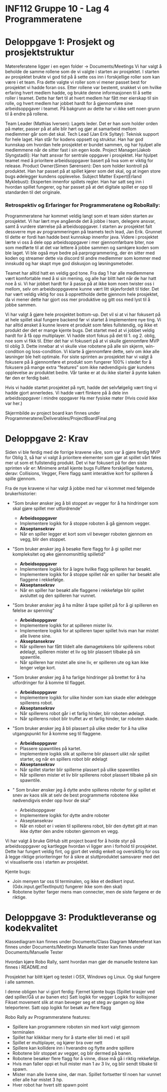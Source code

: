 # INF112 Gruppe 10 - Lag 4 Programmeratene
# Deloppgave 1: Prosjekt og prosjektstruktur

Møtereferatene ligger i en egen folder -> Documents/Meetings
Vi har valgt å beholde de samme rollene som de vi valgte i starten av prosjektet. I starten av prosjektet brukte vi god tid på å sette oss inn i forskjellige roller som kan være i et team. Fra dette valgte vi roller som vi mener passet best for prosjektet vi hadde foran oss. Etter rollene var bestemt, snakket vi om hvilke erfaring hvert medlem hadde, og brukte denne informasjonen til å sette roller i teamet. Dette har ført til at hvert medlem har fått mer eierskap til sin rolle, og hvert medlem har jobbet hardt for å gjennomføre sine arbeidsoppgaver i teamet. På bakgrunn av dette har vi ikke sett noen grunn til å endre på rollene.

Team Leader (Mathias Iversen): Lagets leder. Det er han som holder orden på møter, passer på at alle blir hørt og gjør at samarbeid mellom medlemmer går som det skal.
Tech Lead (Jan Erik Syltøy): Teknisk support for hele laget. Han står for kodens oppsett og struktur. Han har god kunnskap om hvordan hele prosjektet er bundet sammen, og har hjulpet alle medlemmene når de sitter fast i sin egen kode.
Project Manager(Jakob Slyngstadli): Har hatt ansvar for sentrale oppgaver i prosjektet. Har hjulpet teamet med å prioritere arbeidsoppgaver basert på hva som er viktig for release.
Product Owner(Simen Sørensen): Den som holder kontroll på produktet. Han har passet på at spillet kjører som det skal, og at ingen store bugs ødelegger kundens opplevelse.
Subject Matter Expert(Erland Myklebust): Eksperten innenfor spillets regler. Han har satt seg inn i hvordan spillet fungerer, og har passet på at det digitale spillet er opp til standarden til det originale.

### Retrospektiv og Erfaringer for Programmeratene og RoboRally:

Programmeratene har kommet veldig langt som et team siden starten av prosjektet. Vi har lært mye angående det å jobbe i team, delegere ansvar, samt å vurdere størrelse på arbeidsoppgaver. I starten av prosjektet falt dessverre mye av programmeringen på teamets tech lead, Jan Erik. Grunnet til dette er fordi han hadde best kunnskap innenfor java. Videre i prosjektet lærte vi oss å dele opp arbeidsoppgaver i mer gjennomførbare biter, noe som medførte til at det var lettere å jobbe sammen og samkjøre koden som ble laget. Vi ble også  mye bedre på parprogrammering, der én sitter med koden og streamer dette via discord til andre medlemmer som kommer med innskudd og har skapt mye god diskusjon og løsningsmetoder.

Teamet har alltid hatt en veldig god tone. Fra dag 1 har alle medlemmene vært komfortable med å si sin mening, og alle har blitt hørt når de har hatt noe å si. Vi har jobbet hardt for å passe på at ikke kom noen twister oss i mellom, selv om arbeidsoppgavene kunne vært litt skjevfordelt til tider. Det har vært veldig viktig for oss å opprettholde dette gjennom hele prosjektet, da vi mener dette har gjort oss mer produktive og gitt oss med lyst til å jobbe sammen.

Vi har valgt å gjøre hele prosjektet bottom-up. Det vil si at vi har fokusert på at hele spillet skal fungere backend før vi startet å implementere nye ting. Vi har alltid ønsket å kunne levere et produkt som føles fullstendig, og ikke et produkt der det er mange kjente bugs. Det startet med at vi jobbet veldig hardt for å få opp multiplayer. Vi hadde stort fokus på det til 1. og 2. oblig, noe som vi fikk til. Etter det har vi fokusert på at vi skulle gjennomføre MVP til oblig 3. Dette innebar at vi skulle vise robotene på alle sin skjerm, win-condition og loss-condition. Vi klarte å gjennomføre dette, selv om ikke alle løsninger ble helt optimale. For siste sprinten av prosjektet har vi valgt å fokusere på å gjennomføre et produkt som fungerer 100% i stedet for å fokusere på mange extra “features” som ikke nødvendigvis gjør kundens opplevelse av produktet bedre. Vår tanke er at du ikke starter å pynte kaken før den er ferdig bakt.

Hvis vi hadde startet prosjektet på nytt, hadde det selvfølgelig vært ting vi hadde gjort annerledes.
Vi hadde vært flinkere på å dele inn arbeidsoppgaver i mindre oppgaver
Ha mer fysiske møter (Hvis covid ikke var her.)

Skjermbilde av project board kan finnes under Programmeratene/Deliverables/ProjectBoardFinal.png

# Deloppgave 2: Krav
Siden vi ble ferdig med de forrige kravene våre, som var å gjøre ferdig MVP for Oblig 3, så har vi valgt å prioritere elementer som gjør at spillet vårt føles mer ut som et fullstendig produkt. Det vi har fokusert på for den siste sprinten vår er:
Minimere antall kjente bugs
Fullføre forskjellige features, derav: Collisions, Vegger, Flere flagg samt interaktive kort for spilleren å spille gjennom.

Fra de nye kravene vi har valgt å jobbe med har vi kommet med følgende brukerhistorier:

- "Som bruker ønsker jeg å bli stoppet av vegger for å ha hindringer som skal gjøre spillet mer utfordrende"
    - **Arbeidsoppgaver**
    - Implementere logikk for å stoppe roboten å gå gjennom vegger.
    - **Akseptansekrav**
    - Når en spiller legger et kort som vil beveger roboten gjennom en vegg, blir den stoppet.

- "Som bruker ønsker jeg å besøke flere flagg for å gi spillet mer kompleksitet og øke gjennomsnittlig spilletid"
    - **Arbeidsoppgaver**
    - Implementere logikk for å lagre hvilke flagg spilleren har besøkt.
    - Implementere logikk for å stoppe spillet når en spiller har besøkt alle flaggene i rekkefølge.
    -  **Akseptansekrav**
    - Når en spiller har besøkt alle flaggene i rekkefølge blir spillet avsluttet og den spilleren har vunnet.

- "Som bruker ønsker jeg å ha måter å tape spillet på for å gi spilleren en følelse av spenning"
    - **Arbeidsoppgaver**
    - Implementere logikk for at spilleren mister liv.
    - Implementere logikk for at spilleren taper spillet hvis man har mistet alle livene sine.
    - **Akseptansekrav**
    - Når spilleren har fått tildelt alle damagetokens blir spillerens robot ødelagt, spilleren mister et liv og blir plassert tilbake på sin spawntile.
    - Når spilleren har mistet alle sine liv, er spilleren ute og kan ikke lenger velge kort.

- "Som bruker ønsker jeg å ha farlige hindringer på brettet for å ha utfordringer for å komme til flagget.
    - **Arbeidsoppgaver**
    - Implementere logikk for ulike hinder som kan skade eller ødelegge spillerens robot.
    -  **Akseptansekrav**
    - Når spillerens robot går i et farlig hinder, blir roboten ødelagt.
    - Når spillerens robot blir truffet av et farlig hinder, tar roboten skade.

- "Som bruker ønsker jeg å bli plassert på ulike steder for å ha ulike utgangspunkt for å komme seg til flaggene.
    -  **Arbeidsoppgaver**
    - Plassere spawntiles på kartet.
    - Implementere logikk slik at spillerne blir plassert ulikt når spillet starter, og når en spillers robot blir ødelagt
    -  **Akseptansekrav**
    - Når spillet starter blir spillerne plassert på ulike spawntiles
    - Når spilleren mister et liv blir spillerens robot plassert tilbake på sin spawntile.

- " Som bruker ønsker jeg å dytte andre spilleres roboter for gi spillet et snev av kaos slik at selv de best programmerte robotene ikke nødvendigvis ender opp hvor de skal"
    - Arbeidsoppgaver
    - Implementere logikk for dytte andre roboter
    -  Akseptansekrav
    - Når en robot er i veien til spillerens robot,  blir den dyttet gitt at man ikke dytter den andre roboten gjennom en vegg.

Vi har valgt å bruke GitHub sitt project board for å holde styr på arbeidsoppgaver og kartlegge hvordan vi ligger ann i forhold til prosjektet. Dette har fungert veldig fint, og gjort det veldig enkelt og oversiktlig for oss å legge riktige prioriteringer for å sikre at sluttproduktet samsvarer med det vi visualiserte oss i starten av prosjektet.

Kjente bugs:
- Join menyen tar oss til terminalen, og ikke et dedikert input. (Gdx.input.getTextInput() fungerer ikke som den skal)
- Robotene bytter farger mens man connecter, men de siste fargene er de riktige.

# Deloppgave 3: Produktleveranse og kodekvalitet

Klassediagram kan finnes under Documents/Class Diagram
Møtereferat kan finnes under Documents/Meetings
Manuelle tester kan finnes under Documents/Manuelle Tester

Hvordan kjøre Robo Rally, samt hvordan man gjør de manuelle testene kan finnes i README.md

Prosjektet har blitt kjørt og testet i OSX, Windows og Linux. Og skal fungere i alle sammen.

I denne obligen har vi gjort ferdig:
Fjernet kjente bugs (Spillet krasjer ved død spiller/Gå ut av banen etc)
Satt logikk for vegger
Logikk for kollisjoner
Fikset movement slik at man beveger seg et steg av gangen og ikke teleporterer.
Satt opp logikk for besøk av flere flagg

Robo Rally av Programmeratene features:
- Spillere kan programmere roboten sin med kort valgt gjennom terminalen
- Spillet har klikkbar meny for å starte eller bli med i et spill
- Spillet er multiplayer, og kjører bra over nett
- Spillere kan kollidere inn i hverandre og flytte andre spillere
- Robotene blir stoppet av vegger, og blir dermed på banen.
- Robotene besøker flere flagg for å vinne, disse må gå i riktig rekkefølge.
- Hvis man faller oppi et hull mister man 1 av 3 liv, og blir sendt tilbake til spawn.
- Mister man alle livene sine, dør man. Spillet fortsetter til noen har vunnet eller alle har mistet 3 hp.
- Hver robot har hvert sitt spawn point
